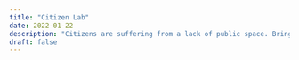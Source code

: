 ```yaml
---
title: "Citizen Lab"
date: 2022-01-22
description: "Citizens are suffering from a lack of public space. Bringing out common ideas is difficult. Citizen Lab is a digital democracy platform that facilitates participation and co-creation. Participants can post ideas and discuss them Publication of reliable sources is encouraged."
draft: false
---
```

